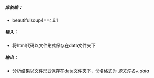 ##### 库依赖：
* beautifulsoup4==4.6.1

##### 输入：
* 将html代码以文件形式保存在data文件夹下

##### 输出：
* 分析结果以文件形式保存在data文件夹下，命名格式为 *源文件名+.data*